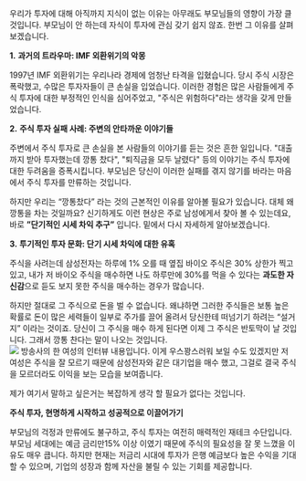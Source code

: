 우리가 투자에 대해 아직까지 지식이 없는 이유는 아무래도 부모님들의 영향이 가장 클 것입니다. 부모님이 안 하는데 자식이 투자에 관심 갖기 쉽지 않죠. 한번 그 이유를 살펴 보겠습니다.

**1.** **과거의 트라우마: IMF 외환위기의 악몽**

1997년 IMF 외환위기는 우리나라 경제에 엄청난 타격을 입혔습니다. 당시 주식 시장은 폭락했고, 수많은 투자자들이 큰 손실을 입었습니다. 이러한 경험은 많은 사람들에게 주식 투자에 대한 부정적인 인식을 심어주었고, "주식은 위험하다"라는 생각을 갖게 만들었습니다.

**2.** **주식 투자 실패 사례: 주변의 안타까운 이야기들**

주변에서 주식 투자로 큰 손실을 본 사람들의 이야기를 듣는 것은 흔한 일입니다. "대출까지 받아 투자했는데 깡통 찼다", "퇴직금을 모두 날렸다" 등의 이야기는 주식 투자에 대한 두려움을 증폭시킵니다. 부모님은 당신이 이러한 실패를 겪지 않기를 바라는 마음에서 주식 투자를 만류하는 것입니다.  
  
하지만 우리는 “깡통찼다” 라는 것의 근본적인 이유를 알아볼 필요가 있습니다. 대체 왜 깡통을 차는 것일까요? 신기하게도 이런 현상은 주로 남성에게서 찾아 볼 수 있는데요, 바로 **”단기적인 시세 차익 추구”** 입니다. 밑에서 다시 자세하게 알아보겠습니다.

**3.** **투기적인 투자 문화: 단기 시세 차익에 대한 유혹**

주식을 사려는데 삼성전자는 하루에 1% 오를 때 옆집 바이오 주식은 30% 상한가 찍고 있고, 내가 저 바이오 주식을 매수하면 나도 하루만에 30%를 먹을 수 있다는 **과도한 자신감**으로 듣도 보지 못한 주식을 매수하는 경우가 많습니다.
  
하지만  절대로 그 주식으로 돈을 벌 수 없습니다. 왜냐하면 그러한 주식들은 보통 높은 확률로 돈이 많은 세력들이 일부로 주가를 끌어 올려서 당신한테 떠넘기기 하려는 “설거지” 이라는 것이죠. 당신이 그 주식을 매수 하게 된다면 이제 그 주식은 반토막이 날 것입니다. 그래서 깡통 찬다는 말이 나오는 것입니다.  
![](file:///C:/Users/jung2/AppData/Local/Temp/msohtmlclip1/01/clip_image002.jpg) 방송사의 한 여성의 인터뷰 내용입니다. 이게 우스꽝스러워 보일 수도 있겠지만 저 여성은 주식을 잘 모르기 때문에 삼성전자와 같은 대기업을 매수 했고, 그걸로 결국 주식을 모르더라도 이익을 보는 모습을 보여줍니다.

제가 여기서 말하고 싶은거는 복잡하게 생각 할 필요가 없다는 것입니다.

**주식 투자, 현명하게 시작하고 성공적으로 이끌어가기**

부모님의 걱정과 만류에도 불구하고, 주식 투자는 여전히 매력적인 재테크 수단입니다. 부모님 세대에는 예금 금리만15% 이상 이였기 때문에 주식의 필요성을 잘 못 느꼈을 이유도 매우 큽니다. 하지만 현재는 저금리 시대에 투자가 은행 예금보다 높은 수익을 기대할 수 있으며, 기업의 성장과 함께 자산을 불릴 수 있는 기회를 제공합니다.